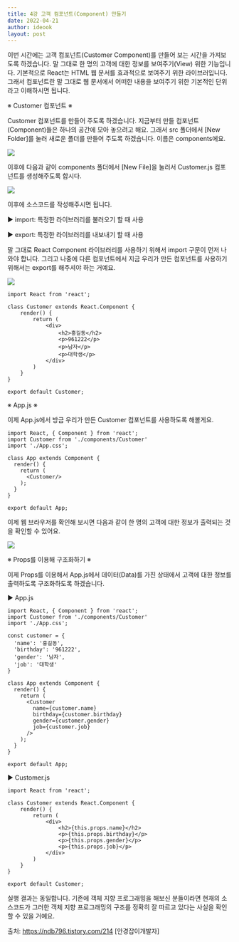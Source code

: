 ```yaml
---
title: 4강 고객 컴포넌트(Component) 만들기
date: 2022-04-21
author: ideook
layout: post
---
```


이번 시간에는 고객 컴포넌트(Customer Component)를 만들어 보는 시간을 가져보도록 하겠습니다. 말 그대로 한 명의 고객에 대한 정보를 보여주기(View) 위한 기능입니다. 기본적으로 React는 HTML 웹 문서를 효과적으로 보여주기 위한 라이브러입니다. 그래서 컴포넌트란 말 그대로 웹 문서에서 어떠한 내용을 보여주기 위한 기본적인 단위라고 이해하시면 됩니다.

※ Customer 컴포넌트 ※

Customer 컴포넌트를 만들어 주도록 하겠습니다. 지금부터 만들 컴포넌트(Component)들은 하나의 공간에 모아 놓으려고 해요. 그래서 src 폴더에서 [New Folder]를 눌러 새로운 폴더를 만들어 주도록 하겠습니다. 이름은 components에요.

![](../../images/2022-04-21-11-25-57.png)

이후에 다음과 같이 components 폴더에서 [New File]을 눌러서 Customer.js 컴포넌트를 생성해주도록 합시다.

![](../../images/2022-04-21-11-26-01.png)

이후에 소스코드를 작성해주시면 됩니다.

▶ import: 특정한 라이브러리를 불러오기 할 때 사용

▶ export: 특정한 라이브러리를 내보내기 할 때 사용

말 그대로 React Component 라이브러리를 사용하기 위해서 import 구문이 먼저 나와야 합니다. 그리고 나중에 다른 컴포넌트에서 지금 우리가 만든 컴포넌트를 사용하기 위해서는 export를 해주셔야 하는 거예요.

![](../../images/2022-04-21-11-26-07.png)

```
import React from 'react';

class Customer extends React.Component {
    render() {
        return (
            <div>
                <h2>홍길동</h2>
                <p>961222</p>
                <p>남자</p>
                <p>대학생</p>
            </div>
        )
    }
}

export default Customer;
```

※ App.js ※

이제 App.js에서 방금 우리가 만든 Customer 컴포넌트를 사용하도록 해볼게요.

```
import React, { Component } from 'react';
import Customer from './components/Customer'
import './App.css';

class App extends Component {
  render() {
    return (
      <Customer/>
    );
  }
}

export default App;
```

이제 웹 브라우저를 확인해 보시면 다음과 같이 한 명의 고객에 대한 정보가 출력되는 것을 확인할 수 있어요.

![](../../images/2022-04-21-11-26-27.png)

※ Props를 이용해 구조화하기 ※

이제 Props를 이용해서 App.js에서 데이터(Data)를 가진 상태에서 고객에 대한 정보를 출력하도록 구조화하도록 하겠습니다.

▶ App.js

```
import React, { Component } from 'react';
import Customer from './components/Customer'
import './App.css';

const customer = {
  'name': '홍길동',
  'birthday': '961222',
  'gender': '남자',
  'job': '대학생'
}

class App extends Component {
  render() {
    return (
      <Customer
        name={customer.name}
        birthday={customer.birthday}
        gender={customer.gender}
        job={customer.job}
      />
    );
  }
}

export default App;
```

▶ Customer.js

```
import React from 'react';

class Customer extends React.Component {
    render() {
        return (
            <div>
                <h2>{this.props.name}</h2>
                <p>{this.props.birthday}</p>
                <p>{this.props.gender}</p>
                <p>{this.props.job}</p>
            </div>
        )
    }
}

export default Customer;
```

실행 결과는 동일합니다. 기존에 객체 지향 프로그래밍을 해보신 분들이라면 현재의 소스코드가 그러한 객체 지향 프로그래밍의 구조를 정확히 잘 따르고 있다는 사실을 확인할 수 있을 거예요.

출처: https://ndb796.tistory.com/214 [안경잡이개발자]
